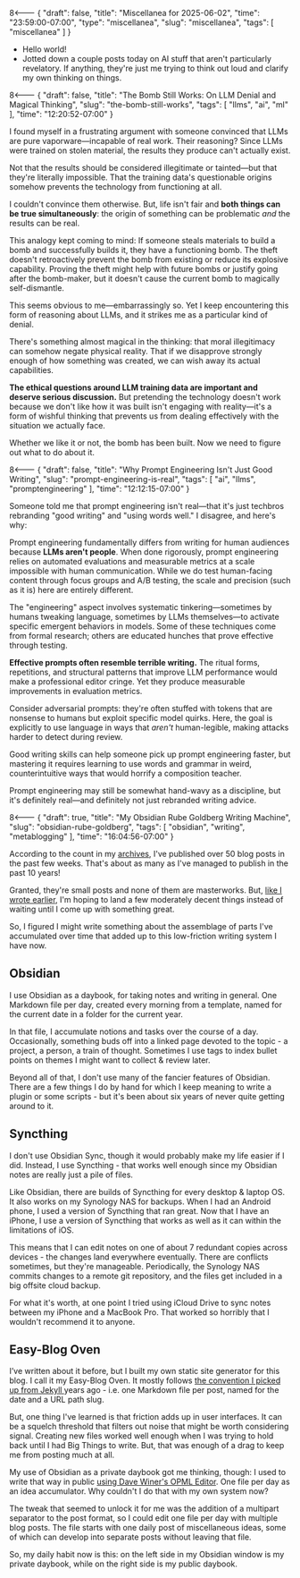 8<--- { "draft": false, "title": "Miscellanea for 2025-06-02", "time": "23:59:00-07:00", "type": "miscellanea", "slug": "miscellanea", "tags": [ "miscellanea" ] }

- Hello world!
- Jotted down a couple posts today on AI stuff that aren't particularly revelatory. If anything, they're just me trying to think out loud and clarify my own thinking on things.

8<--- { "draft": false, "title": "The Bomb Still Works: On LLM Denial and Magical Thinking", "slug": "the-bomb-still-works", "tags": [ "llms", "ai", "ml" ], "time": "12:20:52-07:00" }

I found myself in a frustrating argument with someone convinced that LLMs are pure vaporware—incapable of real work. Their reasoning? Since LLMs were trained on stolen material, the results they produce can't actually exist.

Not that the results should be considered illegitimate or tainted—but that they're literally impossible. That the training data's questionable origins somehow prevents the technology from functioning at all.

I couldn't convince them otherwise. But, life isn't fair and **both things can be true simultaneously**: the origin of something can be problematic _and_ the results can be real.

This analogy kept coming to mind: If someone steals materials to build a bomb and successfully builds it, they have a functioning bomb. The theft doesn't retroactively prevent the bomb from existing or reduce its explosive capability. Proving the theft might help with future bombs or justify going after the bomb-maker, but it doesn't cause the current bomb to magically self-dismantle.

This seems obvious to me—embarrassingly so. Yet I keep encountering this form of reasoning about LLMs, and it strikes me as a particular kind of denial.

There's something almost magical in the thinking: that moral illegitimacy can somehow negate physical reality. That if we disapprove strongly enough of how something was created, we can wish away its actual capabilities.

**The ethical questions around LLM training data are important and deserve serious discussion.** But pretending the technology doesn't work because we don't like how it was built isn't engaging with reality—it's a form of wishful thinking that prevents us from dealing effectively with the situation we actually face.

Whether we like it or not, the bomb has been built. Now we need to figure out what to do about it.

8<--- { "draft": false, "title": "Why Prompt Engineering Isn't Just Good Writing", "slug": "prompt-engineering-is-real", "tags": [ "ai", "llms", "promptengineering" ], "time": "12:12:15-07:00" }

Someone told me that prompt engineering isn't real—that it's just techbros rebranding "good writing" and "using words well." I disagree, and here's why:

Prompt engineering fundamentally differs from writing for human audiences because **LLMs aren't people**. When done rigorously, prompt engineering relies on automated evaluations and measurable metrics at a scale impossible with human communication. While we do test human-facing content through focus groups and A/B testing, the scale and precision (such as it is) here are entirely different.

The "engineering" aspect involves systematic tinkering—sometimes by humans tweaking language, sometimes by LLMs themselves—to activate specific emergent behaviors in models. Some of these techniques come from formal research; others are educated hunches that prove effective through testing.

**Effective prompts often resemble terrible writing.** The ritual forms, repetitions, and structural patterns that improve LLM performance would make a professional editor cringe. Yet they produce measurable improvements in evaluation metrics.

Consider adversarial prompts: they're often stuffed with tokens that are nonsense to humans but exploit specific model quirks. Here, the goal is explicitly to use language in ways that _aren't_ human-legible, making attacks harder to detect during review.

Good writing skills can help someone pick up prompt engineering faster, but mastering it requires learning to use words and grammar in weird, counterintuitive ways that would horrify a composition teacher.

Prompt engineering may still be somewhat hand-wavy as a discipline, but it's definitely real—and definitely not just rebranded writing advice.

8<--- { "draft": true, "title": "My Obsidian Rube Goldberg Writing Machine", "slug": "obsidian-rube-goldberg", "tags": [ "obsidian", "writing", "metablogging" ], "time": "16:04:56-07:00" }

According to the count in my [archives](https://blog.lmorchard.com/archives.html), I've published over 50 blog posts in the past few weeks. That's about as many as I've managed to publish in the past 10 years!

Granted, they're small posts and none of them are masterworks. But, [like I wrote earlier](https://blog.lmorchard.com/2025/05/09/blogging-elsewhere-than-into-the-void/), I'm hoping to land a few moderately decent things instead of waiting until I come up with something great.

So, I figured I might write something about the assemblage of parts I've accumulated over time that added up to this low-friction writing system I have now.

## Obsidian

I use Obsidian as a daybook, for taking notes and writing in general. One Markdown file per day, created every morning from a template, named for the current date in a folder for the current year.

In that file, I accumulate notions and tasks over the course of a day. Occasionally, something buds off into a linked page devoted to the topic - a project, a person, a train of thought. Sometimes I use tags to index bullet points on themes I might want to collect & review later.

Beyond all of that, I don't use many of the fancier features of Obsidian. There are a few things I do by hand for which I keep meaning to write a plugin or some scripts - but it's been about six years of never quite getting around to it.

## Syncthing

I don't use Obsidian Sync, though it would probably make my life easier if I did. Instead, I use Syncthing - that works well enough since my Obsidian notes are really just a pile of files.

Like Obsidian, there are builds of Syncthing for every desktop & laptop OS. It also works on my Synology NAS for backups. When I had an Android phone, I used a version of Syncthing that ran great. Now that I have an iPhone, I use a version of Syncthing that works as well as it can within the limitations of iOS.

This means that I can edit notes on one of about 7 redundant copies across devices - the changes land everywhere eventually. There are conflicts sometimes, but they're manageable. Periodically, the Synology NAS commits changes to a remote git repository, and the files get included in a big offsite cloud backup.

For what it's worth, at one point I tried using iCloud Drive to sync notes between my iPhone and a MacBook Pro. That worked so horribly that I wouldn't recommend it to anyone.

## Easy-Blog Oven

I’ve written about it before, but I built my own static site generator for this blog. I call it my Easy-Blog Oven. It mostly follows [the convention I picked up from Jekyll ](https://jekyllrb.com/docs/posts/) years ago - i.e. one Markdown file per post, named for the date and a URL path slug.

But, one thing I've learned is that friction adds up in user interfaces. It can be a squelch threshold that filters out noise that might be worth considering signal. Creating new files worked well enough when I was trying to hold back until I had Big Things to write. But, that was enough of a drag to keep me from posting much at all.

My use of Obsidian as a private daybook got me thinking, though: I used to write that way in public [using Dave Winer's OPML Editor](https://blog.lmorchard.com/2025/05/09/new-blog-a-lot-like-the-old/). One file per day as an idea accumulator. Why couldn't I do that with my own system now?

The tweak that seemed to unlock it for me was the addition of a multipart separator to the post format, so I could edit one file per day with multiple blog posts. The file starts with one daily post of miscellaneous ideas, some of which can develop into separate posts without leaving that file.

So, my daily habit now is this: on the left side in my Obsidian window is my private daybook, while on the right side is my public daybook.
